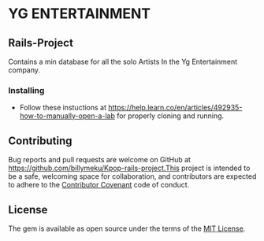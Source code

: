 # YG ENTERTAINMENT

## Rails-Project 
Contains a min database for all the solo Artists In the Yg Entertainment company.

### Installing
- Follow these instuctions at https://help.learn.co/en/articles/492935-how-to-manually-open-a-lab for properly cloning and running.


## Contributing

Bug reports and pull requests are welcome on GitHub at https://github.com/billymeku/Kpop-rails-project.This project is intended to be a safe, welcoming space for collaboration, and contributors are expected to adhere to the [Contributor Covenant](http://contributor-covenant.org) code of conduct.


## License
The gem is available as open source under the terms of the [MIT License](https://opensource.org/licenses/MIT).
